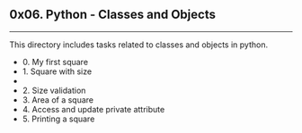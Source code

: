 <h2>0x06. Python - Classes and Objects</h2>
<hr>
<p>This directory includes tasks related to classes and objects in python.</p>
<ul>
<li>0. My first square</li>
<li>1. Square with size<li>
<li>2. Size validation</li>
<li>3. Area of a square</li>
<li>4. Access and update private attribute</li>
<li>5. Printing a square</li>
</ul>
